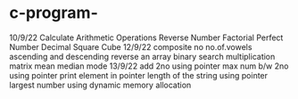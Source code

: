 # c-program-
10/9/22
Calculate Arithmetic Operations 
Reverse Number 
Factorial
Perfect Number
Decimal Square Cube
12/9/22
composite no
no.of.vowels
ascending and descending
reverse an array
binary search
multiplication matrix
mean median mode
13/9/22
add 2no using pointer
max num b/w 2no using pointer
print element in pointer
length of the string using pointer
largest number using dynamic memory allocation
